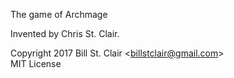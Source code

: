 The game of Archmage

Invented by Chris St. Clair.

Copyright 2017 Bill St. Clair &lt;<billstclair@gmail.com>&gt;<br/>
MIT License
